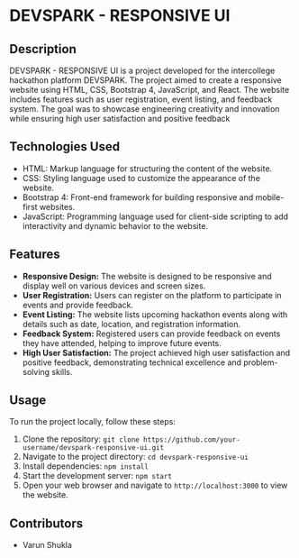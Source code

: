 # DEVSPARK - RESPONSIVE UI

## Description

DEVSPARK - RESPONSIVE UI is a project developed for the intercollege hackathon platform DEVSPARK. The project aimed to create a responsive website using HTML, CSS, Bootstrap 4, JavaScript, and React. The website includes features such as user registration, event listing, and feedback system. The goal was to showcase engineering creativity and innovation while ensuring high user satisfaction and positive feedback

## Technologies Used

- HTML: Markup language for structuring the content of the website.
- CSS: Styling language used to customize the appearance of the website.
- Bootstrap 4: Front-end framework for building responsive and mobile-first websites.
- JavaScript: Programming language used for client-side scripting to add interactivity and dynamic behavior to the website.

## Features

- **Responsive Design:** The website is designed to be responsive and display well on various devices and screen sizes.
- **User Registration:** Users can register on the platform to participate in events and provide feedback.
- **Event Listing:** The website lists upcoming hackathon events along with details such as date, location, and registration information.
- **Feedback System:** Registered users can provide feedback on events they have attended, helping to improve future events.
- **High User Satisfaction:** The project achieved high user satisfaction and positive feedback, demonstrating technical excellence and problem-solving skills.

## Usage

To run the project locally, follow these steps:

1. Clone the repository: `git clone https://github.com/your-username/devspark-responsive-ui.git`
2. Navigate to the project directory: `cd devspark-responsive-ui`
3. Install dependencies: `npm install`
4. Start the development server: `npm start`
5. Open your web browser and navigate to `http://localhost:3000` to view the website.

## Contributors

- Varun Shukla
